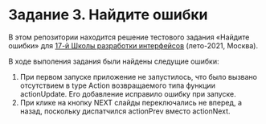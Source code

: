 # Задание 3. Найдите ошибки

В этом репозитории находится решение тестового задания «Найдите ошибки» для [17-й Школы разработки интерфейсов](https://yandex.ru/promo/academy/shri) (лето-2021, Москва).

В ходе выполения задания были найдены следущие ошибки:
  1. При первом запуске приложение не запустилось, что было вызвано отсутствием в type Action возвращаемого типа функции actionUpdate. Его добавление исправило ошибку при запуске.
  2. При клике на кнопку NEXT слайды переключались не вперед, а назад, поскольку диспатчился actionPrev вместо actionNext.

